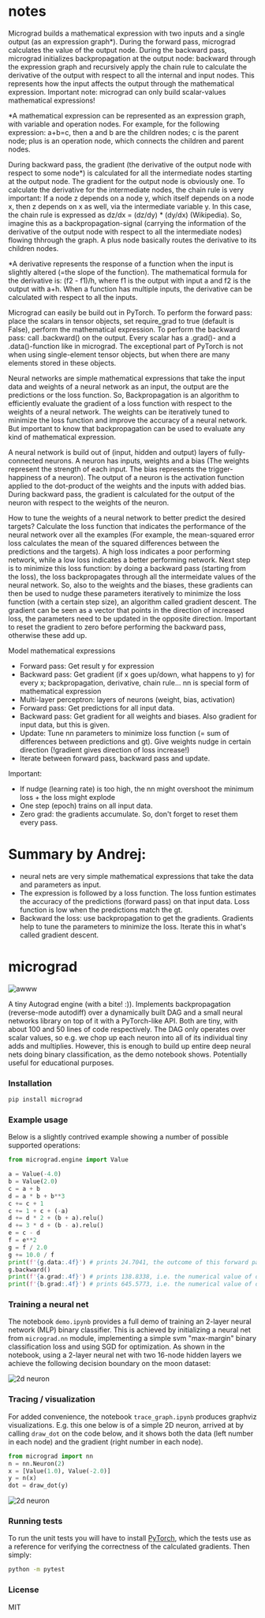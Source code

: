 # notes
Micrograd builds a mathematical expression with two inputs and a single output (as an expression graph*). During the forward pass, micrograd calculates the value of the output node. During the backward pass, micrograd initializes backpropagation at the output node: backward through the expression graph and recursively apply the chain rule to calculate the derivative of the output with respect to all the internal and input nodes. This represents how the input affects the output through the mathematical expression. Important note: micrograd can only build scalar-values mathematical expressions!

*A mathematical expression can be represented as an expression graph, with variable and operation nodes. For example, for the following expression: a+b=c, then a and b are the children nodes; c is the parent node; plus is an operation node, which connects the children and parent nodes. 

During backward pass, the gradient (the derivative of the output node with respect to some node*) is calculated for all the intermediate nodes starting at the output node. The gradient for the output node is obviously one. To calculate the derivative for the intermediate nodes, the chain rule is very important: If a node z depends on a node y, which itself depends on a node x, then z depends on x as well, via the intermediate variable y. In this case, the chain rule is expressed as dz/dx = (dz/dy) * (dy/dx) (Wikipedia). So, imagine this as a backpropagation-signal (carrying the information of the derivative of the output node with respect to all the intermediate nodes) flowing thhrough the graph. A plus node basically routes the derivative to its children nodes. 

*A derivative represents the response of a function when the input is slightly altered (=the slope of the function). The mathematical formula for the derivative is: (f2 - f1)/h, where f1 is the output with input a and f2 is the output with a+h. When a function has multiple inputs, the derivative can be calculated with respect to all the inputs. 

Micrograd can easily be build out in PyTorch. To perform the forward pass: place the scalars in tensor objects, set require_grad to true (default is False), perform the mathematical expression. To perform the backward pass: call .backward() on the output. Every scalar has a .grad()- and a .data()-function like in micrograd. The exceptional part of PyTorch is not when using single-element tensor objects, but when there are many elements stored in these objects.

Neural networks are simple mathematical expressions that take the input data and weights of a neural network as an input, the output are the predictions or the loss function. So, Backpropagation is an algorithm to efficiently evaluate the gradient of a loss function with respect to the weights of a neural network. The weights can be iteratively tuned to minimize the loss function and improve the accuracy of a neural network. But important to know that backpropagation can be used to evaluate any kind of mathematical expression. 

A neural network is build out of (input, hidden and output) layers of fully-connected neurons. A neuron has inputs, weights and a bias (The weights represent the strength of each input. The bias represents the trigger-happiness of a neuron). The output of a neuron is the activation function applied to the dot-product of the weights and the inputs with added bias. During backward pass, the gradient is calculated for the output of the neuron with respect to the weights of the neuron. 

How to tune the weights of a neural network to better predict the desired targets? Calculate the loss function that indicates the performance of the neural network over all the examples (For example, the mean-squared error loss calculates the mean of the squared differences between the predictions and the targets). A high loss indicates a poor performing network, while a low loss indicates a better performing network. Next step is to minimize this loss function: by doing a backward pass (starting from the loss), the loss backpropagates through all the intermeidate values of the neural network. So, also to the weights and the biases, these gradients can then be used to nudge these parameters iteratively to minimize the loss function (with a certain step size), an algorithm called gradient descent. The gradient can be seen as a vector that points in the direction of increased loss, the parameters need to be updated in the opposite direction. Important to reset the gradient to zero before performing the backward pass, otherwise these add up. 

Model mathematical expressions
- Forward pass: Get result y for expression
- Backward pass: Get gradient (if x goes up/down, what happens to y) for every x; backpropagation, derivative, chain rule...
nn is special form of mathematical expression
- Multi-layer perceptron: layers of neurons (weight, bias, activation)
- Forward pass: Get predictions for all input data.
- Backward pass: Get gradient for all weights and biases. Also gradient for input data, but this is given.
- Update: Tune nn parameters to minimize loss function (= sum of differences between predictions and gt). Give weights nudge in certain direction (!gradient gives direction of loss increase!)
- Iterate between forward pass, backward pass and update.

Important:
- If nudge (learning rate) is too high, the nn might overshoot the minimum loss + the loss might explode
- One step (epoch) trains on all input data.
- Zero grad: the gradients accumulate. So, don't forget to reset them every pass.

# Summary by Andrej:
- neural nets are very simple mathematical expressions that take the data and parameters as input.
- The expression is followed by a loss function. The loss funtion estimates the accuracy of the predictions (forward pass) on that input data. Loss function is low when the predictions match the gt.
- Backward the loss: use backpropagation to get the gradients. Gradients help to tune the parameters to minimize the loss. Iterate this in what's called gradient descent.

# micrograd

![awww](puppy.jpg)

A tiny Autograd engine (with a bite! :)). Implements backpropagation (reverse-mode autodiff) over a dynamically built DAG and a small neural networks library on top of it with a PyTorch-like API. Both are tiny, with about 100 and 50 lines of code respectively. The DAG only operates over scalar values, so e.g. we chop up each neuron into all of its individual tiny adds and multiplies. However, this is enough to build up entire deep neural nets doing binary classification, as the demo notebook shows. Potentially useful for educational purposes.

### Installation

```bash
pip install micrograd
```

### Example usage

Below is a slightly contrived example showing a number of possible supported operations:

```python
from micrograd.engine import Value

a = Value(-4.0)
b = Value(2.0)
c = a + b
d = a * b + b**3
c += c + 1
c += 1 + c + (-a)
d += d * 2 + (b + a).relu()
d += 3 * d + (b - a).relu()
e = c - d
f = e**2
g = f / 2.0
g += 10.0 / f
print(f'{g.data:.4f}') # prints 24.7041, the outcome of this forward pass
g.backward()
print(f'{a.grad:.4f}') # prints 138.8338, i.e. the numerical value of dg/da
print(f'{b.grad:.4f}') # prints 645.5773, i.e. the numerical value of dg/db
```

### Training a neural net

The notebook `demo.ipynb` provides a full demo of training an 2-layer neural network (MLP) binary classifier. This is achieved by initializing a neural net from `micrograd.nn` module, implementing a simple svm "max-margin" binary classification loss and using SGD for optimization. As shown in the notebook, using a 2-layer neural net with two 16-node hidden layers we achieve the following decision boundary on the moon dataset:

![2d neuron](moon_mlp.png)

### Tracing / visualization

For added convenience, the notebook `trace_graph.ipynb` produces graphviz visualizations. E.g. this one below is of a simple 2D neuron, arrived at by calling `draw_dot` on the code below, and it shows both the data (left number in each node) and the gradient (right number in each node).

```python
from micrograd import nn
n = nn.Neuron(2)
x = [Value(1.0), Value(-2.0)]
y = n(x)
dot = draw_dot(y)
```

![2d neuron](gout.svg)

### Running tests

To run the unit tests you will have to install [PyTorch](https://pytorch.org/), which the tests use as a reference for verifying the correctness of the calculated gradients. Then simply:

```bash
python -m pytest
```

### License

MIT
